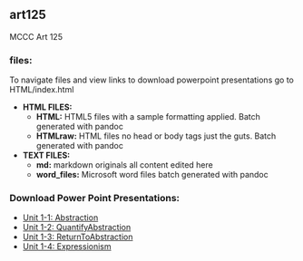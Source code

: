 ## art125

MCCC Art 125

### files:

To navigate files and view links to download powerpoint presentations go to HTML/index.html

  * **HTML FILES:**
    * **HTML:** HTML5 files with a sample formatting applied. Batch generated with pandoc
    * **HTMLraw:** HTML files no head or body tags just the guts. Batch generated with pandoc
  * **TEXT FILES:**
    * **md:** markdown originals all content edited here
    * **word_files:** Microsoft word files batch generated with pandoc

### Download Power Point Presentations:

  * [Unit 1-1: Abstraction](http://jonathangabel.com/documents/art125/ppt/Art125Unit01-01.Abstraction.pptx)
  * [Unit 1-2: QuantifyAbstraction](http://jonathangabel.com/documents/art125/ppt/Art125Unit01-02.QuantifyAbstraction.pptx)
  * [Unit 1-3: ReturnToAbstraction](http://jonathangabel.com/documents/art125/ppt/Art125Unit01-03.ReturnToAbstraction.pptx)
  * [Unit 1-4: Expressionism](http://jonathangabel.com/documents/art125/ppt/Art125Unit01-04.Expressionism.pptx)
